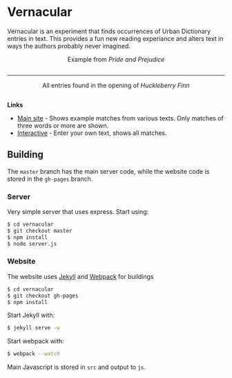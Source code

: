 # Vernacular

Vernacular is an experiment that finds occurrences of Urban Dictionary entries in text. This provides a fun new reading experiance and alters text in ways the authors probably never imagined.

<div align="center" >
    <p align="center">Example from <i>Pride and Prejudice</i></p>
    <img src="https://raw.githubusercontent.com/mattbierner/vernacular/master/documentation/in-that-way.png" alt="" />
</div>

-------

<div align="center" >
    <p align="center">All entries found in the opening of <i>Huckleberry Finn</i></p>
    <img src="https://raw.githubusercontent.com/mattbierner/vernacular/master/documentation/huck-finn.png" alt="" />
</div>

**Links**

* [Main site]() - Shows example matches from various texts. Only matches of three words or more are shown. 
* [Interactive]() - Enter your own text, shows all matches.


## Building
The `master` branch has the main server code, while the website code is stored in the `gh-pages` branch.

### Server
Very simple server that uses express. Start using:

```bash
$ cd vernacular
$ git checkout master
$ npm install
$ node server.js
```

### Website
The website uses [Jekyll](http://jekyllrb.com/) and [Webpack](http://webpack.github.io/) for buildings

```bash
$ cd vernacular
$ git checkout gh-pages
$ npm install
```

Start Jekyll with:

```bash
$ jekyll serve -w
```

Start webpack with:

```bash
$ webpack --watch
```

Main Javascript is stored in `src` and output to `js`.